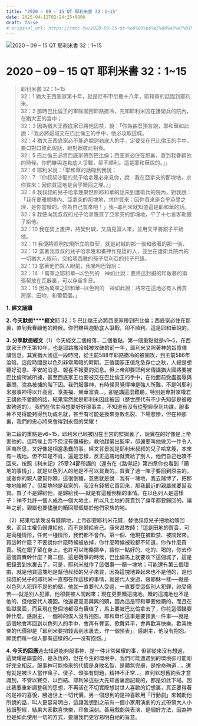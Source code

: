 ```yaml
---
title: "2020 – 09 – 15 QT 耶利米書 32：1~15"
date: 2025-04-12T02:24:25+0800
draft: false
# original_url: https://cmtc.tw/2020-09-15-qt-%e8%80%b6%e5%88%a9%e7%b1%b3%e6%9b%b8-32%ef%bc%9a115
---
```


![2020 – 09 – 15 QT 耶利米書 32：1\~15](/images/qt.jpg   "2020 – 09 – 15 QT 耶利米書 32：1\~15")

# 2020 – 09 – 15 QT 耶利米書 32：1\~15

> 耶利米書 32：1\~15  
> 32：1 猶大王西底家第十年，就是尼布甲尼撒十八年，耶和華的話臨到耶利米。  
> 32：2 那時巴比倫王的軍隊圍困耶路撒冷，先知耶利米囚在護衛兵的院內，在猶大王的宮中；  
> 32：3 因為猶大王西底家已將他囚禁，說：「你為甚麼預言說，耶和華如此說：『我必將這城交在巴比倫王的手中，他必攻取這城。  
> 32：4 猶大王西底家必不能逃脫迦勒底人的手，定要交在巴比倫王的手中，要口對口彼此說話，眼對眼彼此相看。  
> 32：5 巴比倫王必將西底家帶到巴比倫；西底家必住在那裏，直到我眷顧他的時候。你們雖與迦勒底人爭戰，卻不順利。這是耶和華說的。』」  
> 32：6 耶利米說：「耶和華的話臨到我說：  
> 32：7 『你叔叔沙龍的兒子哈拿篾必來見你，說：我在亞拿突的那塊地，求你買來；因你買這地是合乎贖回之理。』」  
> 32：8 我叔叔的兒子哈拿篾果然照耶和華的話來到護衛兵的院內，對我說：「我在便雅憫境內、亞拿突的那塊地，求你買來；因你買來是合乎承受之理，是你當贖的。你為自己買來吧！」我─耶利米就知道這是耶和華的話。  
> 32：9 我便向我叔叔的兒子哈拿篾買了亞拿突的那塊地，平了十七舍客勒銀子給他。  
> 32：10 我在契上畫押，將契封緘，又請見證人來，並用天平將銀子平給他。  
> 32：11 我便將照例按規所立的買契，就是封緘的那一張和敞著的那一張，  
> 32：12 當著我叔叔的兒子哈拿篾和畫押作見證的人，並坐在護衛兵院內的一切猶大人眼前，交給瑪西雅的孫子尼利亞的兒子巴錄。  
> 32：13 當著他們眾人眼前，我囑咐巴錄說：  
> 32：14 「萬軍之耶和華─以色列的　神如此說：要將這封緘的和敞著的兩張契放在瓦器裏，可以存留多日。  
> 32：15 因為萬軍之耶和華─以色列的　神如此說：將來在這地必有人再買房屋、田地，和葡萄園。」

**1.** **經文誦讀**

**2. 今天默想****經文**耶 32：5 巴比倫王必將西底家帶到巴比倫；西底家必住在那裏，直到我眷顧他的時候。你們雖與迦勒底人爭戰，卻不順利。這是耶和華說的。

**3. 分享默想經文**（1）今天經文二個段落，二個重點。第一個重點就是v1\~5，在西底家王作王第10年，也是耶路撒冷城被攻破的前一年，耶利米又照著神的旨意傳講信息。其實猶大國這一段時間，從主前588年耶路撒冷的被圍攻，到主前586年淪陷，這段時間是以色列非常黑暗的時期。正值國家正值危急存亡之秋，人總是想聽好消息、平安的消息、報喜不報憂的消息。但上帝卻要耶利米傳講猶大國將要被巴比倫所滅所擄，甚至西底家王也要被交在巴比倫王的手中，在他面前受盡羞辱與審問，淪為被擄的階下囚。我們服事神，有時候真覺得神是強人所難，不是叫耶利米服事神得以升高官、享美福、榮華富貴…。卻是講這麼難聽，特別是專對掌權君王講他不愛聽的話，結果當然就是耶利米因此被囚（歷世歷代有不少先知卻是被殺害殉道的）。我們在信主時想要好好服事主，不知道有沒有從聖經學到功課，服事神不見得能夠得到功成名就，甚至有可能是換來身敗名裂、下場悲慘，但在神那裏，我們的忠心將來會得到永恆的榮耀！

第二段的重點是v6\~15，耶利米已經被囚在王宮的監獄裏了，說實在的好像是上帝害他的。這時候上帝不但沒有彌補他，救他趕緊出監牢，卻還要叫他做另一件令人匪夷所思，又好像是相當愚蠢的事。經文背景就是耶利米叔叔的兒子哈拿篾，本來有一塊地。但不知是不肖，還是怎樣，反正這塊地就賣給了別人，他們自己也贖不回來。按照《利未記》25章24節所講的（還有在《路得記》第四章你也看到「贖地的事情」），就是以色列人的地是不可以買賣的。買賣了過一陣子要回到原主的，或者你的親人要幫你贖，這很倒楣，意思就是說：我有一塊地，我去賭博了，把那塊地賭輸了。但那塊地是我家的，我沒有錢把它買回來，那我最近的親屬就要幫我買。買了不是歸給他，是歸給我──就是有這種倒楣的事情。在以色列人是這樣子：神不允許一個人成為一個大地主，所以凡土地的買賣到了禧年都要歸回的。禧年之前，親屬也要儘量的贖回那個屬於他們家族的地。

（2）結果哈拿篾沒有錢贖地，上帝卻要耶利米花錢，替他叔叔兒子把地給贖回來，而且主權仍歸還給他，而不是歸給自己。康來昌牧師：「這是田地的買賣，可是兩種情形，任何一種情形，我們都不會作。第一個、他現在被軟禁、被關起來。買這幹什麼？不要說你什麼時候被放掉，你什麼時候被殺都不知道，你作什麼買賣。現在銀子留在身上，也許可以賄賂獄卒，給你一點好的、吃的、喝的，你去作這個買賣幹什麼？第二個、這是戰爭的時候，巴比倫馬上就要攻下這個城了，這是把錢丟到水裏去了。可是，耶利米就作了這個事──贖一塊地；可能還有第三個理由，就是他買這塊地是幫他叔叔的兒子來買，因為這塊地算起來也不是他的，是他叔叔的兒子的耶利米一直都在作這樣的事情，就是代人受過，跟耶穌一樣──就是以色列人犯罪不是他的錯，他就一直要代人受過，一直要受這個別人犯罪，祂受痛苦──就是別人犯罪，他卻要被人關起來；現在更要贖這塊地。贖的這塊地也不是他的，但他要代人贖回。他還要高高興興的贖，因為這是耶和華要他贖的，而且在監獄裏面，而且現在整個地都沒有價值了，馬上要被巴比倫拿去了，你花這個錢要幹什麼。感謝主，一個神的僕人沒有抱怨。耶和華作這事是要預表一件事──就是這個地會再回到以色列人的手中，會再有豐富、歌舞昇平，會再歡喜快樂。歡喜快樂的代價卻是「耶利米要把錢丟到水裏去，作一個預表」。感謝主，他沒有抱怨。願我們每一個人都有這樣的心──沒有抱怨。」

**4. 今天的回應**過去知道能夠服事神，是一件非常榮耀的事，但卻從來沒有想過，這榮耀是屬靈的，是永恆的，但在今生的環境中，我們可能遭遇到的環境卻可能剛好完全相反。服事神可能換來的代價是身敗名裂，是體無完膚，是捨命殉道…，還有就是被世人當作瘋子、傻子、頭腦有問題，精神不正常…。直到默想舊約我才意識到，不管以賽亞、以西結、耶利米這些大先知書裏面記載的，都是如此下場。因此我要重新調整我的思想，不再活在不切實際想討世人喜歡的幻想裏，真正要得著的是神的喜悅，勝過世上一切代價。另一個想到的是神喜歡用「行動劇」來輔助他所說的話，叫人更容易明白，這讓我想到之前有一個小家用演劇的方式帶領大人小孩讀聖經，結果大家歡喜快樂，印象深刻。善用戲劇與表演，是個好方法，因為神也是如此使用一切的方式，要讓我們更容易明白祂的旨意。